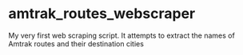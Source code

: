 # amtrak_routes_webscraper
My very first web scraping script. It attempts to extract the names of Amtrak routes and their destination cities
